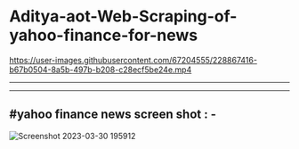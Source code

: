 # Aditya-aot-Web-Scraping-of-yahoo-finance-for-news

https://user-images.githubusercontent.com/67204555/228867416-b67b0504-8a5b-497b-b208-c28ecf5be24e.mp4


----------------------------------------------------------------------------
----------------------------------------------------------------------------
#yahoo finance news screen shot : -
----------------------------------------------------------------------------
![Screenshot 2023-03-30 195912](https://user-images.githubusercontent.com/67204555/228869207-84113a7d-177a-47c7-9442-b5dedaf1873a.png)
